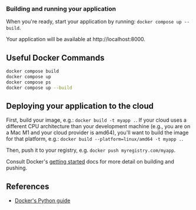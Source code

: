 ### Building and running your application

When you're ready, start your application by running:
`docker compose up --build`.

Your application will be available at http://localhost:8000.


## Useful Docker Commands
```bash
docker compose build
docker compose up
docker compose ps
docker compose up --build
```

## Deploying your application to the cloud

First, build your image, e.g.: `docker build -t myapp .`.
If your cloud uses a different CPU architecture than your development
machine (e.g., you are on a Mac M1 and your cloud provider is amd64),
you'll want to build the image for that platform, e.g.:
`docker build --platform=linux/amd64 -t myapp .`.

Then, push it to your registry, e.g. `docker push myregistry.com/myapp`.

Consult Docker's [getting started](https://docs.docker.com/go/get-started-sharing/)
docs for more detail on building and pushing.

## References
* [Docker's Python guide](https://docs.docker.com/language/python/)